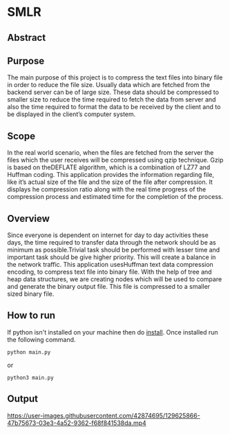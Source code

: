 # SMLR

## Abstract


## Purpose
The main purpose of this project is to compress the text files into binary file in order to reduce the file size.  Usually data which are fetched from the backend server can be of large size.  These data should be compressed to smaller size to reduce the time required to fetch the data from server and also the time required to format the data to be received by the client and to be displayed in the client’s computer system.

## Scope
In the real world scenario, when the files are fetched from the server the files which the  user  receives  will  be  compressed  using  qzip  technique.   Gzip  is  based  on  theDEFLATE  algorithm,  which  is  a  combination  of  LZ77  and  Huffman  coding.   This application provides the information regarding file, like it’s actual size of the file and the size of the file after compression.  It displays he compression ratio along with the real time progress of the compression process and estimated time for the completion of the process.

## Overview
Since everyone is dependent on internet for day to day activities these days, the time required  to  transfer  data  through  the  network  should  be  as  minimum  as  possible.Trivial task should be performed with lesser time and important task should be give higher priority.  This will create a balance in the network traffic.  This application usesHuffman text data compression encoding, to compress text file into binary file.  With the help of tree and heap data structures, we are creating nodes which will be used to compare and generate the binary output file.  This file is compressed to a smaller sized binary file.

## How to run
If python isn't installed on your machine then do [install](https://www.python.org/downloads/). Once installed run the following command.

```
python main.py
```
or 
```
python3 main.py
```

## Output

https://user-images.githubusercontent.com/42874695/129625866-47b75673-03e3-4a52-9362-f68f841538da.mp4


 
